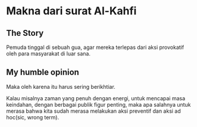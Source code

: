 # Makna dari surat Al-Kahfi

## The Story

Pemuda tinggal di sebuah gua, agar mereka terlepas dari aksi provokatif oleh para masyarakat di luar sana. 

## My humble opinion

Maka oleh karena itu harus sering berikhtiar. 

Kalau misalnya zaman yang penuh dengan energi, untuk mencapai masa keindahan, dengan berbagai publik figur penting, maka apa salahnya untuk merasa bahwa kita sudah merasa melakukan aksi preventif dan aksi ad hoc(sic, wrong term).
